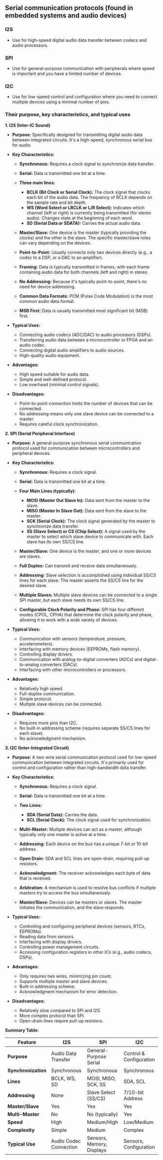 ## Serial communication protocols (found in embedded systems and audio devices)


### I2S
* Use for high-speed digital audio data transfer between codecs and audio processors.

### SPI
* Use for general-purpose communication with peripherals where speed is important and you have a limited number of devices.

### I2C
*  Use for low-speed control and configuration where you need to connect multiple devices using a minimal number of pins.

### Their purpose, key characteristics, and typical uses

**1. I2S (Inter-IC Sound)**

*   **Purpose:** Specifically designed for transmitting digital audio data between integrated circuits.  It's a high-speed, synchronous serial bus for audio.

*   **Key Characteristics:**

    *   **Synchronous:** Requires a clock signal to synchronize data transfer.
    *   **Serial:** Data is transmitted one bit at a time.
    *   **Three main lines:**
        *   **BCLK (Bit Clock or Serial Clock):** The clock signal that clocks each bit of the audio data. The frequency of BCLK depends on the sample rate and bit depth.
        *   **WS (Word Select or LRCLK or L/R Select):** Indicates which channel (left or right) is currently being transmitted (for stereo audio). Changes state at the beginning of each word.
        *   **SD (Serial Data or SDATA):** Carries the actual audio data.

    *   **Master/Slave:** One device is the master (typically providing the clocks) and the other is the slave. The specific master/slave roles can vary depending on the devices.
    *   **Point-to-Point:** Usually connects only two devices directly (e.g., a codec to a DSP, or a DAC to an amplifier).
    *   **Framing:** Data is typically transmitted in frames, with each frame containing audio data for both channels (left and right) in stereo.
    *   **No Addressing:** Because it's typically point-to-point, there's no need for device addressing.
    *   **Common Data Formats:** PCM (Pulse Code Modulation) is the most common audio data format.
    *   **MSB First:** Data is usually transmitted most significant bit (MSB) first.

*   **Typical Uses:**

    *   Connecting audio codecs (ADC/DAC) to audio processors (DSPs).
    *   Transferring audio data between a microcontroller or FPGA and an audio codec.
    *   Connecting digital audio amplifiers to audio sources.
    *   High-quality audio equipment.

*   **Advantages:**

    *   High speed suitable for audio data.
    *   Simple and well-defined protocol.
    *   Low overhead (minimal control signals).

*   **Disadvantages:**

    *   Point-to-point connection limits the number of devices that can be connected.
    *   No addressing means only one slave device can be connected to a master.
    *   Requires careful clock synchronization.

**2. SPI (Serial Peripheral Interface)**

*   **Purpose:** A general-purpose synchronous serial communication protocol used for communication between microcontrollers and peripheral devices.

*   **Key Characteristics:**

    *   **Synchronous:** Requires a clock signal.
    *   **Serial:** Data is transmitted one bit at a time.
    *   **Four Main Lines (typically):**
        *   **MOSI (Master Out Slave In):** Data sent from the master to the slave.
        *   **MISO (Master In Slave Out):** Data sent from the slave to the master.
        *   **SCK (Serial Clock):** The clock signal generated by the master to synchronize data transfer.
        *   **SS (Slave Select) or CS (Chip Select):** A signal used by the master to select which slave device to communicate with.  Each slave has its own SS/CS line.

    *   **Master/Slave:** One device is the master, and one or more devices are slaves.
    *   **Full Duplex:** Can transmit and receive data simultaneously.
    *   **Addressing:** Slave selection is accomplished using individual SS/CS lines for each slave. The master asserts the SS/CS line for the desired slave.
    *   **Multiple Slaves:** Multiple slave devices can be connected to a single SPI master, but each slave needs its own SS/CS line.
    *   **Configurable Clock Polarity and Phase:** SPI has four different modes (CPOL, CPHA) that determine the clock polarity and phase, allowing it to work with a wide variety of devices.

*   **Typical Uses:**

    *   Communication with sensors (temperature, pressure, accelerometers).
    *   Interfacing with memory devices (EEPROMs, flash memory).
    *   Controlling display drivers.
    *   Communication with analog-to-digital converters (ADCs) and digital-to-analog converters (DACs).
    *   Interfacing with other microcontrollers or processors.

*   **Advantages:**

    *   Relatively high speed.
    *   Full-duplex communication.
    *   Simple protocol.
    *   Multiple slave devices can be connected.

*   **Disadvantages:**

    *   Requires more pins than I2C.
    *   No built-in addressing scheme (requires separate SS/CS lines for each slave).
    *   No acknowledgment mechanism.

**3. I2C (Inter-Integrated Circuit)**

*   **Purpose:** A two-wire serial communication protocol used for low-speed communication between integrated circuits. It's primarily used for control and configuration rather than high-bandwidth data transfer.

*   **Key Characteristics:**

    *   **Synchronous:** Requires a clock signal.
    *   **Serial:** Data is transmitted one bit at a time.
    *   **Two Lines:**
        *   **SDA (Serial Data):** Carries the data.
        *   **SCL (Serial Clock):** The clock signal used for synchronization.

    *   **Multi-Master:** Multiple devices can act as a master, although typically only one master is active at a time.
    *   **Addressing:** Each device on the bus has a unique 7-bit or 10-bit address.
    *   **Open Drain:** SDA and SCL lines are open-drain, requiring pull-up resistors.
    *   **Acknowledgment:** The receiver acknowledges each byte of data that is received.
    *   **Arbitration:** A mechanism is used to resolve bus conflicts if multiple masters try to access the bus simultaneously.
    *   **Master/Slave:**  Devices can be masters or slaves. The master initiates the communication, and the slave responds.

*   **Typical Uses:**

    *   Controlling and configuring peripheral devices (sensors, RTCs, EEPROMs).
    *   Reading data from sensors.
    *   Interfacing with display drivers.
    *   Controlling power management circuits.
    *   Accessing configuration registers in other ICs (e.g., audio codecs, DSPs).

*   **Advantages:**

    *   Only requires two wires, minimizing pin count.
    *   Supports multiple master and slave devices.
    *   Built-in addressing scheme.
    *   Acknowledgment mechanism for error detection.

*   **Disadvantages:**

    *   Relatively slow compared to SPI and I2S.
    *   More complex protocol than SPI.
    *   Open-drain lines require pull-up resistors.

**Summary Table:**

| Feature           | I2S                      | SPI                        | I2C                       |
|-------------------|--------------------------|----------------------------|---------------------------|
| **Purpose**       | Audio Data Transfer      | General-Purpose Serial     | Control & Configuration   |
| **Synchronization**| Synchronous              | Synchronous                | Synchronous               |
| **Lines**         | BCLK, WS, SD             | MOSI, MISO, SCK, SS        | SDA, SCL                  |
| **Addressing**     | None                     | Slave Select (SS/CS)       | 7/10-bit Address          |
| **Master/Slave**  | Yes                      | Yes                        | Yes                       |
| **Multi-Master**  | No                       | No (typically)             | Yes                       |
| **Speed**         | High                     | Medium/High                | Low/Medium                |
| **Complexity**    | Simple                   | Medium                     | Complex                   |
| **Typical Use**   | Audio Codec Connection  | Sensors, Memory, Displays | Sensors, Configuration    |



